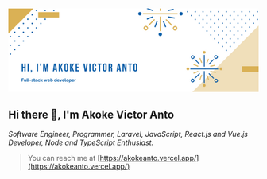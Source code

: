 ### <img src="./images/banner.png"> 
<h2> Hi there 👋, I'm Akoke Victor Anto</h2>

<p><em>Software Engineer, Programmer, Laravel, JavaScript, React.js and Vue.js Developer, Node and TypeScript Enthusiast.</em></p>

> You can reach me at [https://akokeanto.vercel.app/](https://akokeanto.vercel.app/)
